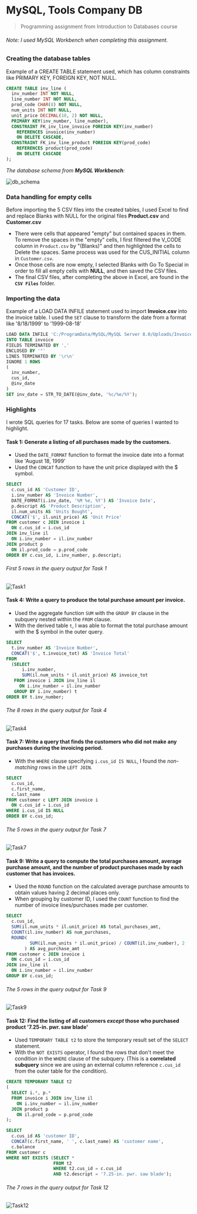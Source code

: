 # MySQL, Tools Company DB
> Programming assignment from Introduction to Databases course
###### *Note: I used MySQL Workbench when completing this assignment.*

### Creating the database tables

Example of a CREATE TABLE statement used, which has column constraints like PRIMARY KEY, FOREIGN KEY, NOT NULL.
```sql
CREATE TABLE inv_line (
  inv_number INT NOT NULL,
  line_number INT NOT NULL,
  prod_code CHAR(8) NOT NULL,
  num_units INT NOT NULL,
  unit_price DECIMAL(10, 2) NOT NULL,
  PRIMARY KEY(inv_number, line_number),
  CONSTRAINT FK_inv_line_invoice FOREIGN KEY(inv_number)
    REFERENCES invoice(inv_number)
    ON DELETE CASCADE,
  CONSTRAINT FK_inv_line_product FOREIGN KEY(prod_code)
    REFERENCES product(prod_code)
    ON DELETE CASCADE
);
```
*The database schema from **MySQL Workbench**:*

![db_schema](https://user-images.githubusercontent.com/96803412/147631017-0e0d6d76-7ab4-4284-ba99-89939be5f648.png)

### Data handling for empty cells

Before importing the 5 CSV files into the created tables, I used Excel to find and replace Blanks with NULL for the original files **Product.csv** and **Customer.csv**
- There were cells that appeared "empty" but contained spaces in them. To remove the spaces in the "empty" cells, I first filtered the V_CODE column in `Product.csv` by "(Blanks)" and then highlighted the cells to Delete the spaces. Same process was used for the CUS_INITIAL column in `Customer.csv`.
- Once those cells are now empty, I selected Blanks with Go To Special in order to fill all empty cells with **NULL**, and then saved the CSV files.
- The final CSV files, after completing the above in Excel, are found in the **```CSV Files```** folder.

### Importing the data

Example of a LOAD DATA INFILE statement used to import **Invoice.csv** into the invoice table. I used the ```SET``` clause to transform the date from a format like '8/18/1999' to '1999-08-18'
```sql
LOAD DATA INFILE 'C:/ProgramData/MySQL/MySQL Server 8.0/Uploads/Invoice.csv'
INTO TABLE invoice
FIELDS TERMINATED BY ',' 
ENCLOSED BY '"'
LINES TERMINATED BY '\r\n'
IGNORE 1 ROWS
(
  inv_number,
  cus_id,
  @inv_date
)
SET inv_date = STR_TO_DATE(@inv_date, '%c/%e/%Y');
```

### Highlights

I wrote SQL queries for 17 tasks. Below are some of queries I wanted to highlight.

#### Task 1: Generate a listing of all purchases made by the customers.
- Used the ```DATE_FORMAT``` function to format the invoice date into a format like 'August 18, 1999'
- Used the ```CONCAT``` function to have the unit price displayed with the $ symbol.
```sql
SELECT 
  c.cus_id AS 'Customer ID', 
  i.inv_number AS 'Invoice Number', 
  DATE_FORMAT(i.inv_date, '%M %e, %Y') AS 'Invoice Date', 
  p.descript AS 'Product Description', 
  il.num_units AS 'Units Bought', 
  CONCAT('$', il.unit_price) AS 'Unit Price'
FROM customer c JOIN invoice i
  ON c.cus_id = i.cus_id
JOIN inv_line il
  ON i.inv_number = il.inv_number
JOIN product p
  ON il.prod_code = p.prod_code
ORDER BY c.cus_id, i.inv_number, p.descript;
```
###### First 5 rows in the query output for Task 1
![Task1](https://user-images.githubusercontent.com/96803412/147635876-e323f418-8bc9-478f-ad12-e6146f3705bc.png)


#### Task 4: Write a query to produce the total purchase amount per invoice.
- Used the aggregate function ```SUM``` with the ```GROUP BY``` clause in the subquery nested within the ```FROM``` clause.
- With the derived table ```t```, I was able to format the total purchase amount with the $ symbol in the outer query.
```sql
SELECT 
  t.inv_number AS 'Invoice Number', 
  CONCAT('$', t.invoice_tot) AS 'Invoice Total'
FROM
  (SELECT 
      i.inv_number, 
      SUM(il.num_units * il.unit_price) AS invoice_tot
   FROM invoice i JOIN inv_line il
     ON i.inv_number = il.inv_number
   GROUP BY i.inv_number) t
ORDER BY t.inv_number;
```
###### The 8 rows in the query output for Task 4
![Task4](https://user-images.githubusercontent.com/96803412/147636555-30653e7e-43ff-4eaf-b205-36ace605016c.png)


#### Task 7: Write a query that finds the customers who did not make any purchases during the invoicing period.
- With the ```WHERE``` clause specifying ```i.cus_id IS NULL```, I found the *non-matching* rows in the ```LEFT JOIN```.
```sql
SELECT 
  c.cus_id,
  c.first_name,
  c.last_name
FROM customer c LEFT JOIN invoice i
  ON c.cus_id = i.cus_id
WHERE i.cus_id IS NULL  
ORDER BY c.cus_id;
 ```
 ###### The 5 rows in the query output for Task 7
 ![Task7](https://user-images.githubusercontent.com/96803412/147636152-053935d0-34d4-4e1e-96f7-909e2e3c2f83.png)

 
 #### Task 9: Write a query to compute the total purchases amount, average purchase amount, and the number of product purchases made by each customer that has invoices.
 - Used the ```ROUND``` function on the calculated average purchase amounts to obtain values having 2 decimal places only.
 - When grouping by customer ID, I used the ```COUNT``` function to find the number of invoice lines/purchases made per customer.
 ```sql
 SELECT 
   c.cus_id,
   SUM(il.num_units * il.unit_price) AS total_purchases_amt,
   COUNT(il.inv_number) AS num_purchases,
   ROUND(
          SUM(il.num_units * il.unit_price) / COUNT(il.inv_number), 2
        ) AS avg_purchase_amt
FROM customer c JOIN invoice i
   ON c.cus_id = i.cus_id
JOIN inv_line il
   ON i.inv_number = il.inv_number
GROUP BY c.cus_id;
 ```
###### The 5 rows in the query output for Task 9
![Task9](https://user-images.githubusercontent.com/96803412/147636225-bf91542a-3522-4319-9479-6534ef9a5658.png)


#### Task 12: Find the listing of all customers *except* those who purchased product '7.25-in. pwr. saw blade'
- Used ```TEMPORARY TABLE t2``` to store the temporary result set of the ```SELECT``` statement.
- With the ```NOT EXISTS``` operator, I found the rows that don't meet the condition in the ```WHERE``` clause of the subquery. (This is a **correlated subquery** since we are using an external column reference `c.cus_id` from the outer table for the condition).
```sql
CREATE TEMPORARY TABLE t2 
(
  SELECT i.*, p.*
  FROM invoice i JOIN inv_line il
    ON i.inv_number = il.inv_number
  JOIN product p 
    ON il.prod_code = p.prod_code
);

SELECT 
  c.cus_id AS 'customer ID',
  CONCAT(c.first_name, ' ', c.last_name) AS 'customer name',
  c.balance
FROM customer c
WHERE NOT EXISTS (SELECT *
                  FROM t2
                  WHERE t2.cus_id = c.cus_id
                  AND t2.descript = '7.25-in. pwr. saw blade');
```
###### The 7 rows in the query output for Task 12
![Task12](https://user-images.githubusercontent.com/96803412/147636437-15a33191-6dc4-4c70-b3b3-204a91ebfb7b.png)
